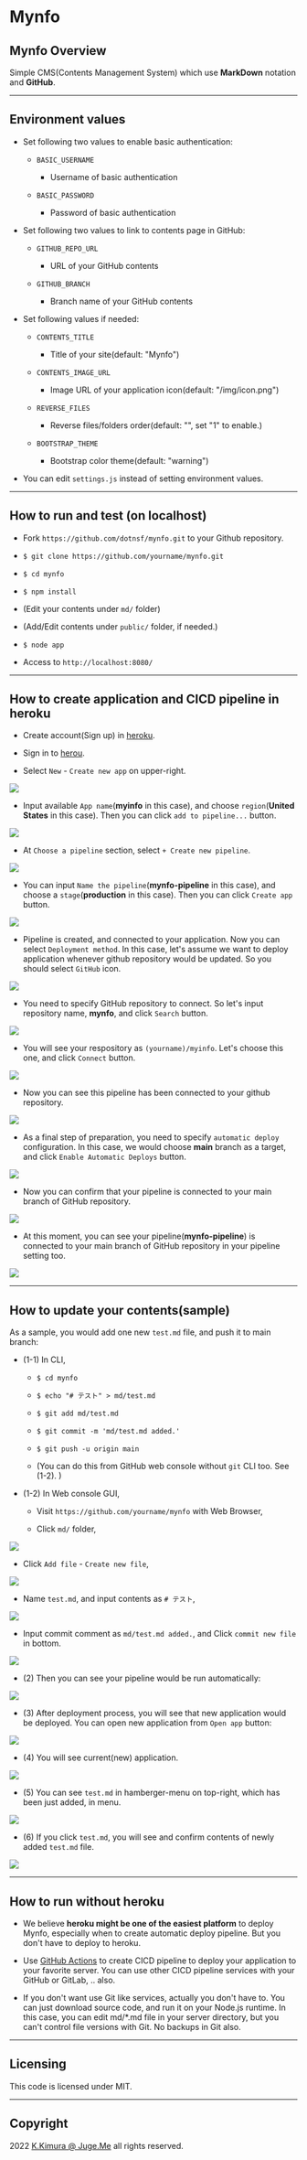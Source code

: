 # Mynfo


## Mynfo Overview

Simple CMS(Contents Management System) which use **MarkDown** notation and **GitHub**.


---

## Environment values

- Set following two values to enable basic authentication:

  - `BASIC_USERNAME`

    - Username of basic authentication

  - `BASIC_PASSWORD`

    - Password of basic authentication

- Set following two values to link to contents page in GitHub:

  - `GITHUB_REPO_URL`

    - URL of your GitHub contents

  - `GITHUB_BRANCH`

    - Branch name of your GitHub contents

- Set following values if needed:

  - `CONTENTS_TITLE`

    - Title of your site(default: "Mynfo")

  - `CONTENTS_IMAGE_URL`

    - Image URL of your application icon(default: "/img/icon.png")

  - `REVERSE_FILES`

    - Reverse files/folders order(default: "", set "1" to enable.)

  - `BOOTSTRAP_THEME`

    - Bootstrap color theme(default: "warning")

- You can edit `settings.js` instead of setting environment values.


---

## How to run and test (on localhost)

- Fork `https://github.com/dotnsf/mynfo.git` to your Github repository.

- `$ git clone https://github.com/yourname/mynfo.git`

- `$ cd mynfo`

- `$ npm install`

- (Edit your contents under `md/` folder)

- (Add/Edit contents under `public/` folder, if needed.)

- `$ node app`

- Access to `http://localhost:8080/`


---

## How to create application and CICD pipeline in heroku

- Create account(Sign up) in [heroku](https://www.heroku.com/).

- Sign in to [herou](https://www.heroku.com/).

- Select `New` - `Create new app` on upper-right.

<img class="img90" src="https://raw.githubusercontent.com/dotnsf/mynfo/main/public/img/system01.png"/>

- Input available `App name`(**myinfo** in this case), and choose `region`(**United States** in this case). Then you can click `add to pipeline...` button.

<img class="img90" src="https://raw.githubusercontent.com/dotnsf/mynfo/main/public/img/system02.png"/>

- At `Choose a pipeline` section, select `+ Create new pipeline`.

<img class="img90" src="https://raw.githubusercontent.com/dotnsf/mynfo/main/public/img/system03.png"/>

- You can input `Name the pipeline`(**mynfo-pipeline** in this case), and choose a `stage`(**production** in this case). Then you can click `Create app` button.

<img class="img90" src="https://raw.githubusercontent.com/dotnsf/mynfo/main/public/img/system04.png"/>

- Pipeline is created, and connected to your application. Now you can select `Deployment method`. In this case, let's assume we want to deploy application whenever github repository would be updated. So you should select `GitHub` icon.

<img class="img90" src="https://raw.githubusercontent.com/dotnsf/mynfo/main/public/img/system05.png"/>

- You need to specify GitHub repository to connect. So let's input repository name, **mynfo**, and click `Search` button.

<img class="img90" src="https://raw.githubusercontent.com/dotnsf/mynfo/main/public/img/system06.png"/>

- You will see your respository as `(yourname)/myinfo`. Let's choose this one, and click `Connect` button.

<img class="img90" src="https://raw.githubusercontent.com/dotnsf/mynfo/main/public/img/system07.png"/>

- Now you can see this pipeline has been connected to your github repository.

<img class="img90" src="https://raw.githubusercontent.com/dotnsf/mynfo/main/public/img/system08.png"/>

- As a final step of preparation, you need to specify `automatic deploy` configuration. In this case, we would choose **main** branch as a target, and click `Enable Automatic Deploys` button.

<img class="img90" src="https://raw.githubusercontent.com/dotnsf/mynfo/main/public/img/system09.png"/>

- Now you can confirm that your pipeline is connected to your main branch of GitHub repository.

<img class="img90" src="https://raw.githubusercontent.com/dotnsf/mynfo/main/public/img/system10.png"/>

- At this moment, you can see your pipeline(**mynfo-pipeline**) is connected to your main branch of GitHub repository in your pipeline setting too.

<img class="img90" src="https://raw.githubusercontent.com/dotnsf/mynfo/main/public/img/system11.png"/>


---

## How to update your contents(sample)

As a sample, you would add one new `test.md` file, and push it to main branch:

- (1-1) In CLI,

  - `$ cd mynfo`

  - `$ echo "# テスト" > md/test.md`

  - `$ git add md/test.md`

  - `$ git commit -m 'md/test.md added.'`

  - `$ git push -u origin main`

  - (You can do this from GitHub web console without `git` CLI too. See (1-2). )

- (1-2) In Web console GUI,

  - Visit `https://github.com/yourname/mynfo` with Web Browser,

  - Click `md/` folder,

<img class="img90" src="https://raw.githubusercontent.com/dotnsf/mynfo/main/public/img/system16.png"/>

  - Click `Add file` - `Create new file`,

<img class="img90" src="https://raw.githubusercontent.com/dotnsf/mynfo/main/public/img/system17.png"/>

  - Name `test.md`, and input contents as `# テスト`,

<img class="img90" src="https://raw.githubusercontent.com/dotnsf/mynfo/main/public/img/system18.png"/>

  - Input commit comment as `md/test.md added.`, and Click `commit new file` in bottom.

<img class="img90" src="https://raw.githubusercontent.com/dotnsf/mynfo/main/public/img/system19.png"/>

- (2) Then you can see your pipeline would be run automatically:

<img class="img90" src="https://raw.githubusercontent.com/dotnsf/mynfo/main/public/img/system12.png"/>

- (3) After deployment process, you will see that new application would be deployed. You can open new application from `Open app` button:

<img class="img90" src="https://raw.githubusercontent.com/dotnsf/mynfo/main/public/img/system13.png"/>

- (4) You will see current(new) application. 

<img class="img90" src="https://raw.githubusercontent.com/dotnsf/mynfo/main/public/img/system14.png"/>

- (5) You can see `test.md` in hamberger-menu on top-right, which has been just added, in menu.

<img class="img90" src="https://raw.githubusercontent.com/dotnsf/mynfo/main/public/img/system15.png"/>

- (6) If you click `test.md`, you will see and confirm contents of newly added `test.md` file.

<img class="img90" src="https://raw.githubusercontent.com/dotnsf/mynfo/main/public/img/system20.png"/>


---

## How to run without heroku

- We believe **heroku might be one of the easiest platform** to deploy Mynfo, especially when to create automatic deploy pipeline. But you don't have to deploy to heroku.

- Use [GitHub Actions](https://github.co.jp/features/actions) to create CICD pipeline to deploy your application to your favorite server. You can use other CICD pipeline services with your GitHub or GitLab, .. also.

- If you don't want use Git like services, actually you don't have to. You can just download source code, and run it on your Node.js runtime. In this case, you can edit md/\*.md file in your server directory, but you can't control file versions with Git. No backups in Git also.


---

## Licensing

This code is licensed under MIT.


---

## Copyright

2022  [K.Kimura @ Juge.Me](https://github.com/dotnsf) all rights reserved.
